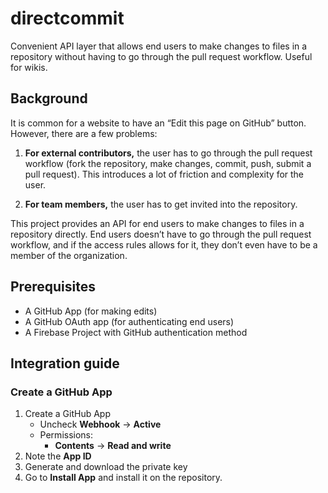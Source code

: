 # directcommit

Convenient API layer that allows end users to make changes to files in a repository without having to go through the pull request workflow. Useful for wikis.

## Background

It is common for a website to have an “Edit this page on GitHub” button. However, there are a few problems:

1. **For external contributors,** the user has to go through the pull request workflow (fork the repository, make changes, commit, push, submit a pull request). This introduces a lot of friction and complexity for the user.

2. **For team members,** the user has to get invited into the repository.

This project provides an API for end users to make changes to files in a repository directly. End users doesn’t have to go through the pull request workflow, and if the access rules allows for it, they don’t even have to be a member of the organization.

## Prerequisites

- A GitHub App (for making edits)
- A GitHub OAuth app (for authenticating end users)
- A Firebase Project with GitHub authentication method

## Integration guide

### Create a GitHub App

1. Create a GitHub App
   - Uncheck **Webhook** &rarr; **Active**
   - Permissions:
     - **Contents** &rarr; **Read and write**
2. Note the **App ID**
3. Generate and download the private key
4. Go to **Install App** and install it on the repository.
